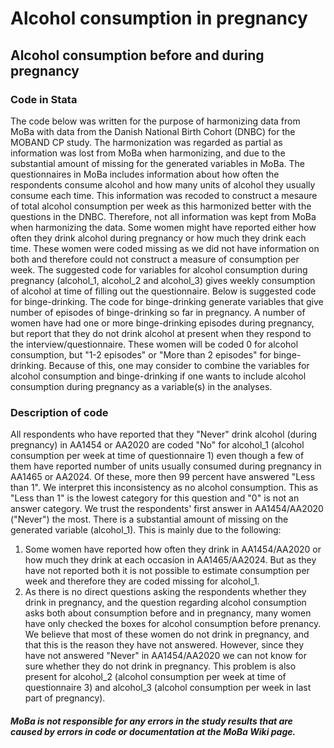 # Alcohol consumption in pregnancy

## Alcohol consumption before and during pregnancy
### Code in Stata
The code below was written for the purpose of harmonizing data from MoBa with data from the Danish National Birth Cohort (DNBC) for the MOBAND CP study. The harmonization was regarded as partial as information was lost from MoBa when harmonizing, and due to the substantial amount of missing for the generated variables in MoBa. The questionnaires in MoBa includes information about how often the respondents consume alcohol and how many units of alcohol they usually consume each time. This information was recoded to construct a mesaure of total alcohol consumption per week as this harmonized better with the questions in the DNBC. Therefore, not all information was kept from MoBa when harmonizing the data. Some women might have reported either how often they drink alcohol during pregnancy or how much they drink each time. These women were coded missing as we did not have information on both and therefore could not construct a measure of consumption per week.
The suggested code for variables for alcohol consumption during pregnancy (alcohol_1, alcohol_2 and alcohol_3) gives weekly consumption of alcohol at time of filling out the questionnaire. Below is suggested code for binge-drinking. The code for binge-drinking generate variables that give number of episodes of binge-drinking so far in pregnancy. A number of women have had one or more binge-drinking episodes during pregnancy, but report that they do not drink alcohol at present when they respond to the interview/questionnaire. These women will be coded 0 for alcohol consumption, but "1-2 episodes" or "More than 2 episodes" for binge-drinking. Because of this, one may consider to combine the variables for alcohol consumption and binge-drinking if one wants to include alcohol consumption during pregnancy as a variable(s) in the analyses.

### Description of code
All respondents who have reported that they "Never" drink alcohol (during pregnancy) in AA1454 or AA2020 are coded "No" for alcohol_1 (alcohol consumption per week at time of questionnaire 1) even though a few of them have reported number of units usually consumed during pregnancy in AA1465 or AA2024. Of these, more then 99 percent have answered "Less than 1". We interpret this inconsistency as no alcohol consumption. This as "Less than 1" is the lowest category for this question and "0" is not an answer category. We trust the respondents' first answer in AA1454/AA2020 ("Never") the most.
There is a substantial amount of missing on the generated variable (alcohol_1). This is mainly due to the following:
1. Some women have reported how often they drink in AA1454/AA2020 or how much they drink at each occasion in AA1465/AA2024. But as they have not reported both it is not possible to estimate consumption per week and therefore they are coded missing for alcohol_1.
2. As there is no direct questions asking the respondents whether they drink in pregnancy, and the question regarding alcohol consumption asks both about consumption before and in pregnancy, many women have only checked the boxes for alcohol consumption before prenancy. We believe that most of these women do not drink in pregnancy, and that this is the reason they have not answered. However, since they have not answered "Never" in AA1454/AA2020 we can not know for sure whether they do not drink in pregnancy. This problem is also present for alcohol_2 (alcohol consumption per week at time of questionnaire 3) and alcohol_3 (alcohol consumption per week in last part of pregnancy).
##### MoBa is not responsible for any errors in the study results that are caused by errors in code or documentation at the MoBa Wiki page.
